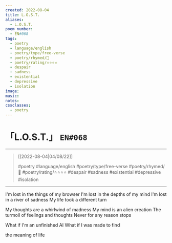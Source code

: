 ```yaml
---
created: 2022-08-04
title: L.O.S.T.
aliases:
  - L.O.S.T.
poem_number:
  - EN#068
tags:
  - poetry
  - language/english
  - poetry/type/free-verse
  - poetry/rhymed/🔴
  - poetry/rating/⭐⭐⭐⭐
  - despair
  - sadness
  - existential
  - depressive
  - isolation
image:
music:
notes:
cssclasses:
  - poetry
---
```

# 「L.O.S.T.」 `EN#068`

---

> [[2022-08-04|04/08/22]]
> 
> #poetry 
> #language/english 
> #poetry/type/free-verse 
> #poetry/rhymed/🔴 
> #poetry/rating/⭐⭐⭐⭐ 
> #despair #sadness #existential #depressive #isolation 

---

I'm lost in the things of my browser
I'm lost in the depths of my mind
I'm lost in a river of sadness
My life took a different turn

My thoughts are a whirlwind of madness
My mind is an alien creation
The turmoil of feelings and thoughts
Never for any reason stops

What if I'm an unfinished AI
What if I was made to find

the meaning of life